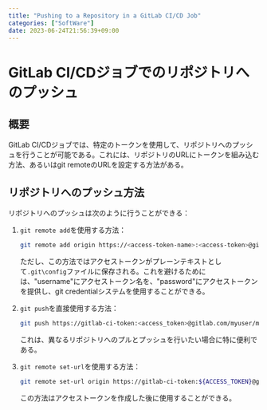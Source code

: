 ```yaml
---
title: "Pushing to a Repository in a GitLab CI/CD Job"
categories: ["SoftWare"]
date: 2023-06-24T21:56:39+09:00
---
```


# GitLab CI/CDジョブでのリポジトリへのプッシュ

## 概要

GitLab CI/CDジョブでは、特定のトークンを使用して、リポジトリへのプッシュを行うことが可能である。これには、リポジトリのURLにトークンを組み込む方法、あるいはgit remoteのURLを設定する方法がある。

## リポジトリへのプッシュ方法

リポジトリへのプッシュは次のように行うことができる：

1. `git remote add`を使用する方法：
    ```bash
    git remote add origin https://<access-token-name>:<access-token>@gitlab.com/myuser/myrepo.git
    ```
    ただし、この方法ではアクセストークンがプレーンテキストとして`.git\config`ファイルに保存される。これを避けるためには、"username"にアクセストークン名を、"password"にアクセストークンを提供し、git credentialシステムを使用することができる。

2. `git push`を直接使用する方法：
    ```bash
    git push https://gitlab-ci-token:<access_token>@gitlab.com/myuser/myrepo.git <branch_name>
    ```
    これは、異なるリポジトリへのプルとプッシュを行いたい場合に特に便利である。

3. `git remote set-url`を使用する方法：
    ```bash
    git remote set-url origin https://gitlab-ci-token:${ACCESS_TOKEN}@gitlab.com/<group>/<repo-name>.git
    ```
    この方法はアクセストークンを作成した後に使用することができる。
